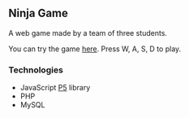 ## Ninja Game
 
A web game made by a team of three students. 

You can try the game [here](https://www.students.oamk.fi/~t6bada00/ninja_game/). Press W, A, S, D to play.

### Technologies
* JavaScript [P5](https://p5js.org/) library
* PHP 
* MySQL
